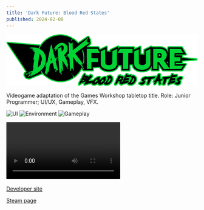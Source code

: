 ```yaml
---
title: 'Dark Future: Blood Red States'
published: 2024-02-08
---
```


![](logo.png)

Videogame adaptation of the Games Workshop tabletop title.
Role: Junior Programmer; UI/UX, Gameplay, VFX.

![UI](https://cdn.cloudflare.steamstatic.com/steam/apps/370870/ss_cf3976adabae90dfed4c902732e05c4a141f4aaf.600x338.jpg)
![Environment](https://cdn.cloudflare.steamstatic.com/steam/apps/370870/ss_f539667f5b9d93cf66e1bd591b01aefec56f97cb.600x338.jpg)
![Gameplay](https://cdn.cloudflare.steamstatic.com/steam/apps/370870/ss_9d202457732a3bbe2077a57fbed2df28172f00ec.600x338.jpg)

![Trailer](https://cdn.cloudflare.steamstatic.com/steam/apps/256748708/movie_max.webm)

[Developer site](https://www.aurochdigital.com/darkfuturevideogame/)

[Steam page](https://store.steampowered.com/app/370870/Dark_Future_Blood_Red_States/)
